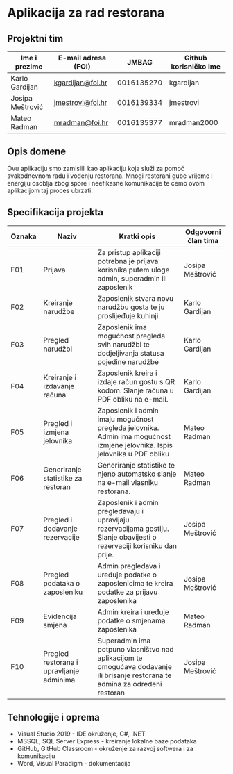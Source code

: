 # Aplikacija za rad restorana

## Projektni tim

Ime i prezime | E-mail adresa (FOI) | JMBAG | Github korisničko ime
------------  | ------------------- | ----- | ---------------------
Karlo Gardijan | kgardijan@foi.hr | 0016135270 | kgardijan
Josipa Meštrović | jmestrovi@foi.hr | 0016139334 | jmestrovi
Mateo Radman | mradman@foi.hr | 0016135377 | mradman2000

## Opis domene
Ovu aplikaciju smo zamislili kao aplikaciju koja služi za pomoć svakodnevnom radu i vođenju restorana. Mnogi restorani gube vrijeme i energiju osoblja zbog spore i neefikasne komunikacije te ćemo ovom aplikacijom taj proces ubrzati.

## Specifikacija projekta


Oznaka | Naziv | Kratki opis | Odgovorni član tima
------ | ----- | ----------- | -------------------
F01 | Prijava | Za pristup aplikaciji potrebna je prijava korisnika putem uloge admin, superadmin ili zaposlenik | Josipa Meštrović
F02 | Kreiranje narudžbe | Zaposlenik stvara novu narudžbu gosta te ju proslijeđuje kuhinji | Karlo Gardijan
F03 | Pregled narudžbi | Zaposlenik ima mogućnost pregleda svih narudžbi te dodjeljivanja statusa pojedine narudžbe | Karlo Gardijan
F04 | Kreiranje i izdavanje računa | Zaposlenik kreira i izdaje račun gostu s QR kodom. Slanje računa u PDF obliku na e-mail.  | Karlo Gardijan
F05 | Pregled i izmjena jelovnika | Zaposlenik i admin imaju mogućnost pregleda jelovnika. Admin ima mogućnost izmjene jelovnika. Ispis jelovnika u PDF obliku | Mateo Radman
F06 | Generiranje statistike za restoran | Generiranje statistike te njeno automatsko slanje na e-mail vlasniku restorana. | Mateo Radman
F07 | Pregled i dodavanje rezervacije | Zaposlenik i admin pregledavaju i upravljaju rezervacijama gostiju. Slanje obavijesti o rezervaciji korisniku dan prije. | Josipa Meštrović
F08 | Pregled podataka o zaposleniku | Admin pregledava i uređuje podatke o zaposlenicima te kreira podatke za prijavu zaposlenika | Josipa Meštrović
F09 | Evidencija smjena | Admin kreira i uređuje podatke o smjenama zaposlenika | Mateo Radman
F10 | Pregled restorana i upravljanje adminima | Superadmin ima potpuno vlasništvo nad aplikacijom te omogućava dodavanje ili brisanje restorana te admina za određeni restoran | Josipa Meštrović

## Tehnologije i oprema
* Visual Studio 2019 - IDE okruženje, C#, .NET
* MSSQL, SQL Server Express - kreiranje lokalne baze podataka
* GitHub, GitHub Classroom - okruženje za razvoj softwera i za komunikaciju
* Word, Visual Paradigm - dokumentacija                                                

